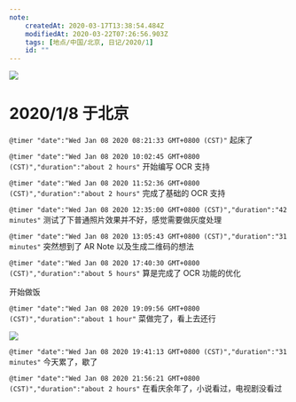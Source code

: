 ```yaml
---
note:
    createdAt: 2020-03-17T13:38:54.484Z
    modifiedAt: 2020-03-22T07:26:56.903Z
    tags: [地点/中国/北京, 日记/2020/1]
    id: ""
---
```

![](https://i.postimg.cc/yNkS2CHJ/1689052858.jpg)

# 2020/1/8 于北京

`@timer "date":"Wed Jan 08 2020 08:21:33 GMT+0800 (CST)"`
起床了

`@timer "date":"Wed Jan 08 2020 10:02:45 GMT+0800 (CST)","duration":"about 2 hours"`
开始编写 OCR 支持

`@timer "date":"Wed Jan 08 2020 11:52:36 GMT+0800 (CST)","duration":"about 2 hours"`
完成了基础的 OCR 支持

`@timer "date":"Wed Jan 08 2020 12:35:00 GMT+0800 (CST)","duration":"42 minutes"`
测试了下普通照片效果并不好，感觉需要做灰度处理

`@timer "date":"Wed Jan 08 2020 13:05:43 GMT+0800 (CST)","duration":"31 minutes"`
突然想到了 AR Note 以及生成二维码的想法

`@timer "date":"Wed Jan 08 2020 17:40:30 GMT+0800 (CST)","duration":"about 5 hours"`
算是完成了 OCR 功能的优化

开始做饭

`@timer "date":"Wed Jan 08 2020 19:09:56 GMT+0800 (CST)","duration":"about 1 hour"`
菜做完了，看上去还行

![](https://i.postimg.cc/yNkS2CHJ/1689052858.jpg)

`@timer "date":"Wed Jan 08 2020 19:41:13 GMT+0800 (CST)","duration":"31 minutes"`
今天累了，歇了

`@timer "date":"Wed Jan 08 2020 21:56:21 GMT+0800 (CST)","duration":"about 2 hours"`
在看庆余年了，小说看过，电视剧没看过









